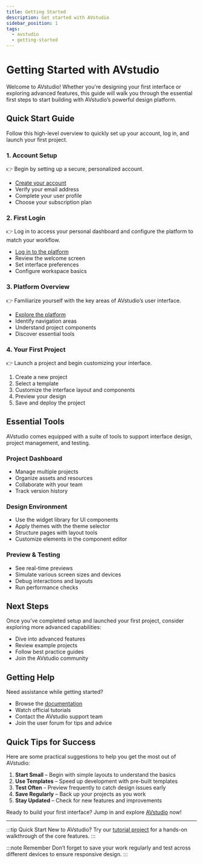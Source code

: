 ```yaml
---
title: Getting Started
description: Get started with AVstudio
sidebar_position: 1
tags:
  - avstudio
  - getting-started
---
```


# Getting Started with AVstudio

Welcome to AVstudio! Whether you're designing your first interface or exploring advanced features, this guide will walk you through the essential first steps to start building with AVstudio’s powerful design platform.

## Quick Start Guide

Follow this high-level overview to quickly set up your account, log in, and launch your first project.

### 1. Account Setup

👉 Begin by setting up a secure, personalized account.

- [Create your account](../2-getting-started/2-2-user-registration-and-account-setup/2-2-user-registration-and-account-setup.md)  
- Verify your email address  
- Complete your user profile  
- Choose your subscription plan

### 2. First Login

👉 Log in to access your personal dashboard and configure the platform to match your workflow.

- [Log in to the platform](../2-getting-started/2-3-accessing-the-application/2-3-accessing-the-application.md)  
- Review the welcome screen  
- Set interface preferences  
- Configure workspace basics

### 3. Platform Overview

👉 Familiarize yourself with the key areas of AVstudio’s user interface.

- [Explore the platform](../3-user-interface/3-user-interface.md)  
- Identify navigation areas  
- Understand project components  
- Discover essential tools

### 4. Your First Project

👉 Launch a project and begin customizing your interface.

1. Create a new project  
2. Select a template  
3. Customize the interface layout and components  
4. Preview your design  
5. Save and deploy the project

## Essential Tools

AVstudio comes equipped with a suite of tools to support interface design, project management, and testing.

### Project Dashboard

- Manage multiple projects  
- Organize assets and resources  
- Collaborate with your team  
- Track version history

### Design Environment

- Use the widget library for UI components  
- Apply themes with the theme selector  
- Structure pages with layout tools  
- Customize elements in the component editor

### Preview & Testing

- See real-time previews  
- Simulate various screen sizes and devices  
- Debug interactions and layouts  
- Run performance checks

## Next Steps

Once you’ve completed setup and launched your first project, consider exploring more advanced capabilities:

- Dive into advanced features  
- Review example projects  
- Follow best practice guides  
- Join the AVstudio community

## Getting Help

Need assistance while getting started?

- Browse the [documentation](#)  
- Watch official tutorials  
- Contact the AVstudio support team  
- Join the user forum for tips and advice

## Quick Tips for Success

Here are some practical suggestions to help you get the most out of AVstudio:

1. **Start Small** – Begin with simple layouts to understand the basics  
2. **Use Templates** – Speed up development with pre-built templates  
3. **Test Often** – Preview frequently to catch design issues early  
4. **Save Regularly** – Back up your projects as you work  
5. **Stay Updated** – Check for new features and improvements

Ready to build your first interface? Jump in and explore [AVstudio](https://avstudio.app) now!

---

:::tip Quick Start
New to AVstudio? Try our [tutorial project](#) for a hands-on walkthrough of the core features.
:::

:::note Remember
Don’t forget to save your work regularly and test across different devices to ensure responsive design.
:::
